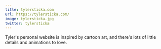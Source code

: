 ```yaml
---
title: tylersticka.com
url: https://tylersticka.com/
image: tylersticka.jpg
twitter: tylersticka
---
```


Tyler's personal website is inspired by cartoon art, and there's lots of little details and animations to love. 
